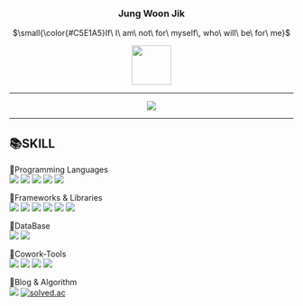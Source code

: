 
<div>
  <div align="center">
   
  ### Jung Woon Jik 
  
  <p>$\small{\color{#C5E1A5}If\ I\ am\ not\ for\ myself\, who\ will\ be\ for\ me}$</p>

  <img  width="70" src="https://user-images.githubusercontent.com/87060676/216057179-290fe966-d033-4a34-92f9-965f8d219754.gif" />
  
  ***
  
  <img src="http://github-profile-summary-cards.vercel.app/api/cards/profile-details?username=JIK-K&theme=github_dark"/>

 
  </div>
  
   
  
  
  

   ***
  
  
  ## 📚SKILL
  
  📕Programming Languages<br/>
  <img src="https://img.shields.io/badge/JAVA-207897?style=flat&logo=OpenJDK&logoColor=white"/>
  <img src="https://img.shields.io/badge/javascript-F7DF1E?style=flat&logo=JavaScript&logoColor=white"/>
  <img src="https://img.shields.io/badge/Typescript-3178C6?style=flat&logo=TypeScript&logoColor=white"/>
  <img src="https://img.shields.io/badge/c-A8B9CC?style=flat&logo=C&logoColor=white"/>
  <img src="https://img.shields.io/badge/dart-0175C2?style=flat&logo=Dart&logoColor=white"/>
  
  
  📙Frameworks & Libraries<br/>
  <img src="https://img.shields.io/badge/NestJS-E0234E?style=flat&logo=NestJs&logoColor=white"/>
  <img src="https://img.shields.io/badge/NextJS-000000?style=flat&logo=Next.Js&logoColor=white"/>
  <img src="https://img.shields.io/badge/flutter-02569B?style=flat&logo=Flutter&logoColor=white"/>
  <img src="https://img.shields.io/badge/electron-47848F?style=flat&logo=Electron&logoColor=white"/>
  <img src="https://img.shields.io/badge/springboot-6DB33F?style=flat&logo=SpringBoot&logoColor=white"/>
  <img src="https://img.shields.io/badge/react-61DAFB?style=flat&logo=React&logoColor=white"/>
  
  📒DataBase<br/>
  <img src="https://img.shields.io/badge/MYSQL-4479A1?style=flat&logo=MYSQL&logoColor=white"/>
  <img src="https://img.shields.io/badge/MariaDB-003545?style=flat&logo=mariaDB&logoColor=white"/>

  📗Cowork-Tools<br/>
  <img src="https://img.shields.io/badge/Git-F05032?style=flat&logo=Git&logoColor=white"/>
  <img src="https://img.shields.io/badge/Github-181717?style=flat&logo=Github&logoColor=white"/>
  <img src="https://img.shields.io/badge/Slack-4A154B?style=flat&logo=Slack&logoColor=white"/>
  <img src="https://img.shields.io/badge/Notion-000000?style=flat&logo=Notion&logoColor=white"/>
  
  📘Blog & Algorithm<br/>
  <a href="https://JIK-K.github.io"><img src="https://img.shields.io/badge/Blog-000000?style=flat-square&logo=Github&logoColor=white"/></a>
  <a href="https://solved.ac/kddnswlr"><img alt="solved.ac" src="http://mazassumnida.wtf/api/mini/generate_badge?boj=kddnswlr"/></a>
</div>


<!--
***
## 🎈Activity
| Organization | Title | Date |
|---|:---:|---:|
| MapleStory | Archmage Fire/Poison Lv264| 2017/06/25~2023/12/25 |
| Getamped | Black Bortoise(Silver) | 2009/04/21~2024/03/21 |
| SuddenAttack | Iieutenant General | 2013/11/21~2019/01/17 |
| MineCraft | My Place Minecraft Wild Building Competition 1st Edition 🥇 | 2024/03/21~2024/03/21 |
| Left4Dead | The last survivor in the greatest apocalypse zombie world of all time | ALLTIME |
***

## 💻Career
| Organization | Title | Date |
|---|:---:|---:|
| DREAM | LOVE | JUSTICE |
>
